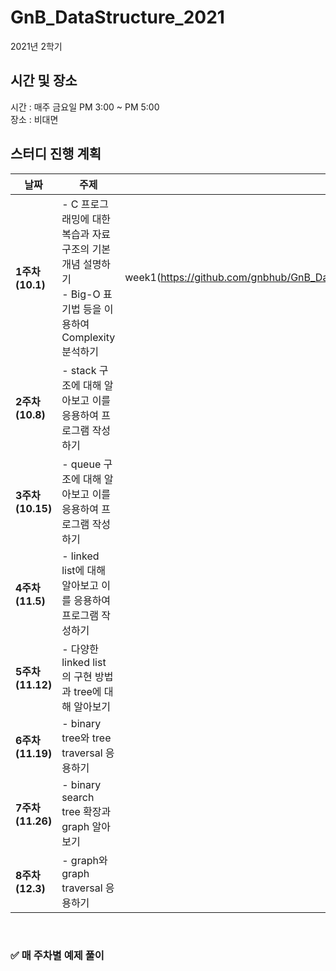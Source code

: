# GnB_DataStructure_2021

2021년 2학기
## 시간 및 장소
시간 : 매주 금요일 PM 3:00 ~ PM 5:00
<br>장소 : 비대면
## 스터디 진행 계획
| 날짜 | 주제 | 자료 |
|------|------|------|
| **1주차 (10.1)** | - C 프로그래밍에 대한 복습과 자료구조의 기본 개념 설명하기<br>- Big-O 표기법 등을 이용하여 Complexity 분석하기 |week1(https://github.com/gnbhub/GnB_DataStructure_2021/blob/ad638792bb4189bcf0cafbb8c71798866dcc0a91/week1/README.md)
| **2주차 (10.8)** | - stack 구조에 대해 알아보고 이를 응용하여 프로그램 작성하기 |
| **3주차 (10.15)** | - queue 구조에 대해 알아보고 이를 응용하여 프로그램 작성하기 |
| **4주차 (11.5)** | - linked list에 대해 알아보고 이를 응용하여 프로그램 작성하기 |
| **5주차 (11.12)** | - 다양한 linked list의 구현 방법과 tree에 대해 알아보기 |
| **6주차 (11.19)** | - binary tree와 tree traversal 응용하기 |
| **7주차 (11.26)** |- binary search tree 확장과 graph 알아보기 |
| **8주차 (12.3)** | - graph와 graph traversal 응용하기 |
<br>

### ✅ 매 주차별 예제 풀이
